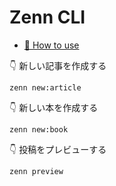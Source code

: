 # Zenn CLI

* [📘 How to use](https://zenn.dev/zenn/articles/zenn-cli-guide)

👇  新しい記事を作成する
```
zenn new:article
```
👇  新しい本を作成する
```
zenn new:book
```
👇  投稿をプレビューする
```
zenn preview
```